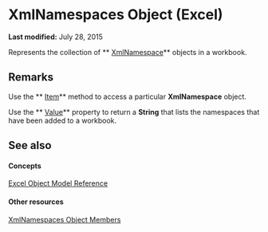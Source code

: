 
# XmlNamespaces Object (Excel)

 **Last modified:** July 28, 2015

Represents the collection of  ** [XmlNamespace](4c39c739-b848-5fec-c354-9fa56daf1d5d.md)** objects in a workbook.

## Remarks

Use the  ** [Item](6ce64bef-6e20-cb3e-3ca4-e63f946db4cc.md)** method to access a particular **XmlNamespace** object.

Use the  ** [Value](68eeae19-06d9-27c4-e256-e383999c3d9c.md)** property to return a **String** that lists the namespaces that have been added to a workbook.


## See also


#### Concepts


 [Excel Object Model Reference](11ea8598-8a20-92d5-f98b-0da04263bf2c.md)
#### Other resources


 [XmlNamespaces Object Members](56c69891-4689-b0a1-4e54-606a9bc2772e.md)
